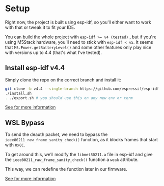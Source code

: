 # Setup
Right now, the project is built using esp-idf, so you'll either want to work with that or tweak it to fit your IDE.

You can build the whole project with `esp-idf >= v4 (tested)` , but if you're using M5Stack hardware, you'll need to stick with `esp-idf < v5`. It seems that `M5.Power.getBatteryLevel()` and some other features only play nice with versions up to 4.4 (that's what I've tested).

## Install esp-idf v4.4

Simply clone the repo on the correct branch and install it:

```sh
git clone -b v4.4 --single-branch https://github.com/espressif/esp-idf
./install.sh
. ./export.sh # you should use this on any new env or term
```
[See for more information](https://docs.espressif.com/projects/esp-idf/en/stable/esp32/get-started/index.html)

## WSL Bypass

To send the deauth packet, we need to bypass the `ieee80211_raw_frame_sanity_check()` function, as it blocks frames that start with `0x0C`.

To get around this, we’ll modify the `libnet80211.a` file in esp-idf and give the `ieee80211_raw_frame_sanity_check()` function a `weak` attribute. 

This way, we can redefine the function later in our firmware.

[See for more information](https://github.com/Retr0Kr0dy/esp-idf_wsl_bypass)


